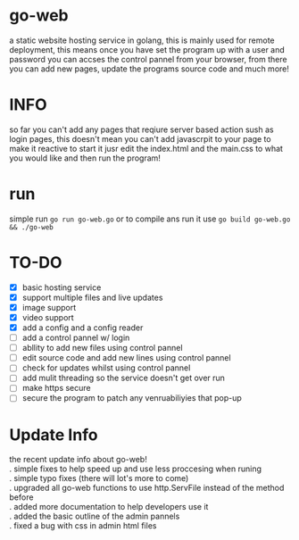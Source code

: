 # go-web
a static website hosting service in golang, this is mainly used for remote deployment, this means once you have set the program up with a user and password
you can accses the control pannel from your browser, from there you can add new pages, update the programs source code and much more!

# INFO
so far you can't add any pages that reqiure server based action sush as login pages, this doesn't mean you can't add javascrpit to your page to make it
reactive
to start it jusr edit the index.html and the main.css to what you would like and then run the program!

# run
simple run `go run go-web.go` or to compile ans run it use `go build go-web.go && ./go-web`

# TO-DO
- [X] basic hosting service
- [X] support multiple files and live updates
- [X] image support
- [X] video support
- [X] add a config and a config reader
- [ ] add a control pannel w/ login
- [ ] abllity to add new files using control pannel
- [ ] edit source code and add new lines using control pannel
- [ ] check for updates whilst using control pannel
- [ ] add mulit threading so the service doesn't get over run
- [ ] make https secure
- [ ] secure the program to patch any venruabiliyies that pop-up

# Update Info
the recent update info about go-web!  
. simple fixes to help speed up and use less proccesing when runing  
. simple typo fixes (there will lot's more to come)  
. upgraded all go-web functions to use http.ServFile instead of the method before  
. added more documentation to help developers use it  
. added the basic outline of the admin pannels  
. fixed a bug with css in admin html files  
